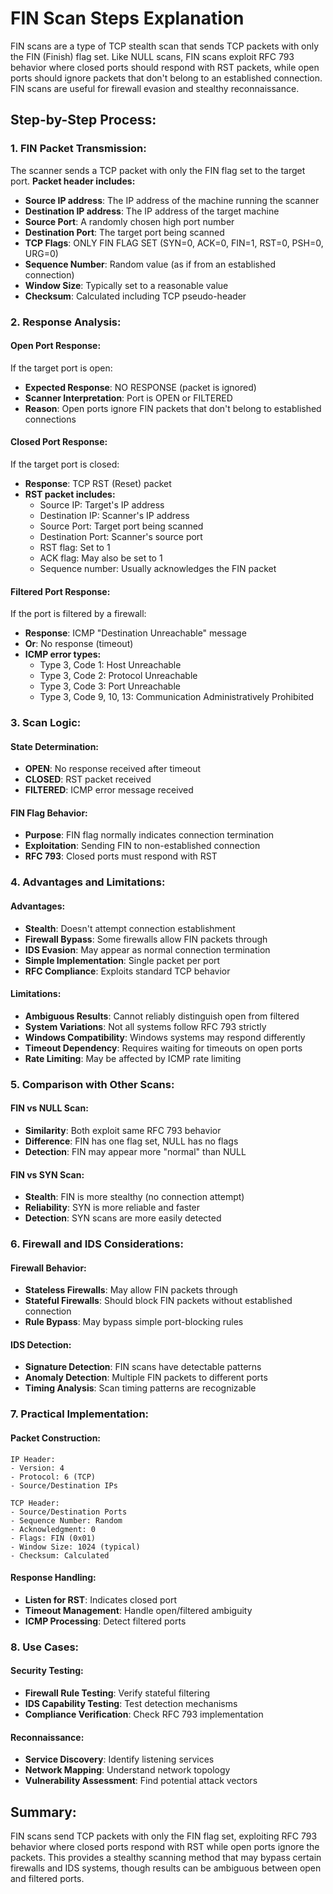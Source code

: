 # FIN Scan Steps Explanation

FIN scans are a type of TCP stealth scan that sends TCP packets with only the FIN (Finish) flag set. Like NULL scans, FIN scans exploit RFC 793 behavior where closed ports should respond with RST packets, while open ports should ignore packets that don't belong to an established connection. FIN scans are useful for firewall evasion and stealthy reconnaissance.

## Step-by-Step Process:

### 1. FIN Packet Transmission:

The scanner sends a TCP packet with only the FIN flag set to the target port.
**Packet header includes:**

- **Source IP address**: The IP address of the machine running the scanner
- **Destination IP address**: The IP address of the target machine
- **Source Port**: A randomly chosen high port number
- **Destination Port**: The target port being scanned
- **TCP Flags**: ONLY FIN FLAG SET (SYN=0, ACK=0, FIN=1, RST=0, PSH=0, URG=0)
- **Sequence Number**: Random value (as if from an established connection)
- **Window Size**: Typically set to a reasonable value
- **Checksum**: Calculated including TCP pseudo-header

### 2. Response Analysis:

#### **Open Port Response:**

If the target port is open:

- **Expected Response**: NO RESPONSE (packet is ignored)
- **Scanner Interpretation**: Port is OPEN or FILTERED
- **Reason**: Open ports ignore FIN packets that don't belong to established connections

#### **Closed Port Response:**

If the target port is closed:

- **Response**: TCP RST (Reset) packet
- **RST packet includes:**
  - Source IP: Target's IP address
  - Destination IP: Scanner's IP address
  - Source Port: Target port being scanned
  - Destination Port: Scanner's source port
  - RST flag: Set to 1
  - ACK flag: May also be set to 1
  - Sequence number: Usually acknowledges the FIN packet

#### **Filtered Port Response:**

If the port is filtered by a firewall:

- **Response**: ICMP "Destination Unreachable" message
- **Or**: No response (timeout)
- **ICMP error types:**
  - Type 3, Code 1: Host Unreachable
  - Type 3, Code 2: Protocol Unreachable
  - Type 3, Code 3: Port Unreachable
  - Type 3, Code 9, 10, 13: Communication Administratively Prohibited

### 3. Scan Logic:

#### **State Determination:**

- **OPEN**: No response received after timeout
- **CLOSED**: RST packet received
- **FILTERED**: ICMP error message received

#### **FIN Flag Behavior:**

- **Purpose**: FIN flag normally indicates connection termination
- **Exploitation**: Sending FIN to non-established connection
- **RFC 793**: Closed ports must respond with RST

### 4. Advantages and Limitations:

#### **Advantages:**

- **Stealth**: Doesn't attempt connection establishment
- **Firewall Bypass**: Some firewalls allow FIN packets through
- **IDS Evasion**: May appear as normal connection termination
- **Simple Implementation**: Single packet per port
- **RFC Compliance**: Exploits standard TCP behavior

#### **Limitations:**

- **Ambiguous Results**: Cannot reliably distinguish open from filtered
- **System Variations**: Not all systems follow RFC 793 strictly
- **Windows Compatibility**: Windows systems may respond differently
- **Timeout Dependency**: Requires waiting for timeouts on open ports
- **Rate Limiting**: May be affected by ICMP rate limiting

### 5. Comparison with Other Scans:

#### **FIN vs NULL Scan:**

- **Similarity**: Both exploit same RFC 793 behavior
- **Difference**: FIN has one flag set, NULL has no flags
- **Detection**: FIN may appear more "normal" than NULL

#### **FIN vs SYN Scan:**

- **Stealth**: FIN is more stealthy (no connection attempt)
- **Reliability**: SYN is more reliable and faster
- **Detection**: SYN scans are more easily detected

### 6. Firewall and IDS Considerations:

#### **Firewall Behavior:**

- **Stateless Firewalls**: May allow FIN packets through
- **Stateful Firewalls**: Should block FIN packets without established connection
- **Rule Bypass**: May bypass simple port-blocking rules

#### **IDS Detection:**

- **Signature Detection**: FIN scans have detectable patterns
- **Anomaly Detection**: Multiple FIN packets to different ports
- **Timing Analysis**: Scan timing patterns are recognizable

### 7. Practical Implementation:

#### **Packet Construction:**

```
IP Header:
- Version: 4
- Protocol: 6 (TCP)
- Source/Destination IPs

TCP Header:
- Source/Destination Ports
- Sequence Number: Random
- Acknowledgment: 0
- Flags: FIN (0x01)
- Window Size: 1024 (typical)
- Checksum: Calculated
```

#### **Response Handling:**

- **Listen for RST**: Indicates closed port
- **Timeout Management**: Handle open/filtered ambiguity
- **ICMP Processing**: Detect filtered ports

### 8. Use Cases:

#### **Security Testing:**

- **Firewall Rule Testing**: Verify stateful filtering
- **IDS Capability Testing**: Test detection mechanisms
- **Compliance Verification**: Check RFC 793 implementation

#### **Reconnaissance:**

- **Service Discovery**: Identify listening services
- **Network Mapping**: Understand network topology
- **Vulnerability Assessment**: Find potential attack vectors

## Summary:

FIN scans send TCP packets with only the FIN flag set, exploiting RFC 793 behavior where closed ports respond with RST while open ports ignore the packets. This provides a stealthy scanning method that may bypass certain firewalls and IDS systems, though results can be ambiguous between open and filtered ports.
